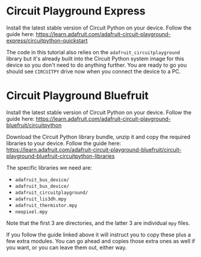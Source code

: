 # Circuit Playground Express
Install the latest stable version of Circuit Python on your device. Follow the guide here: https://learn.adafruit.com/adafruit-circuit-playground-express/circuitpython-quickstart

The code in this tutorial also relies on the `adafruit_circuitplayground` library but it's already built into the Circuit Python system image for this device so you don't need to do anything further. You are ready to go you should see `CIRCUITPY` drive now when you connect the device to a PC.

# Circuit Playground Bluefruit
Install the latest stable version of Circuit Python on your device. Follow the guide here: https://learn.adafruit.com/adafruit-circuit-playground-bluefruit/circuitpython


Download the Circuit Python library bundle, unzip it and copy the required libraries to your device. Follow the guide here: https://learn.adafruit.com/adafruit-circuit-playground-bluefruit/circuit-playground-bluefruit-circuitpython-libraries

The specific libraries we need are:
- `adafruit_bus_device/`
- `adafruit_bus_device/`
- `adafruit_circuitplayground/`
- `adafruit_lis3dh.mpy`
- `adafruit_thermistor.mpy`
- `neopixel.mpy`

Note that the first 3 are directories, and the latter 3 are individual `mpy` files. 

If you follow the guide linked above it will instruct you to copy these plus a few extra modules. You can go ahead and copies those extra ones as well if you want, or you can leave them out, either way.